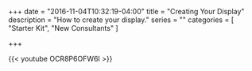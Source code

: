 +++
date = "2016-11-04T10:32:19-04:00"
title = "Creating Your Display"
description = "How to create your display."
series = ""
categories = [
  "Starter Kit",
  "New Consultants"
]

+++

{{< youtube OCR8P6OFW6I >}}
